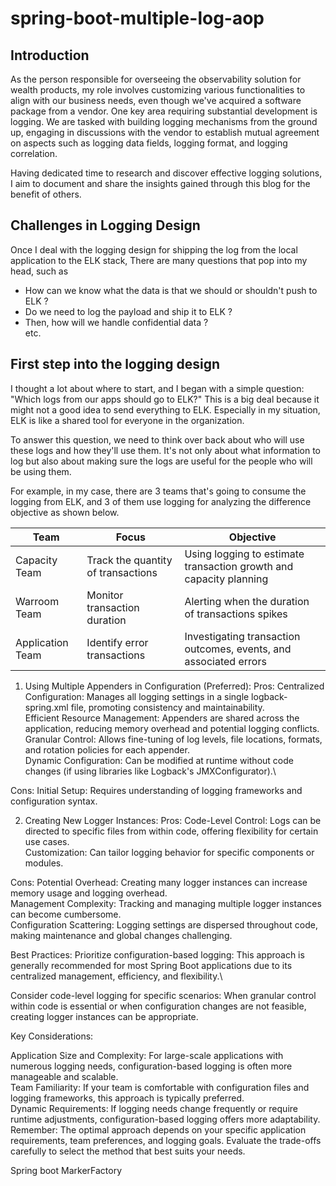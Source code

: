 # spring-boot-multiple-log-aop
## Introduction
As the person responsible for overseeing the observability solution for wealth products, my role involves customizing various functionalities to align with our business needs, even though we've acquired a software package from a vendor. One key area requiring substantial development is logging. We are tasked with building logging mechanisms from the ground up, engaging in discussions with the vendor to establish mutual agreement on aspects such as logging data fields, logging format, and logging correlation. 

Having dedicated time to research and discover effective logging solutions, I aim to document and share the insights gained through this blog for the benefit of others.

## Challenges in Logging Design 
Once I deal with the logging design for shipping the log from the local application to the ELK stack, There are many questions that pop into my head, such as
* How can we know what the data is that we should or shouldn't push to ELK ?
* Do we need to log the payload and ship it to ELK ?
* Then, how will we handle confidential data ?\
etc.

## First step into the logging design
I thought a lot about where to start, and I began with a simple question: "Which logs from our apps should go to ELK?" This is a big deal because it might not a good idea to send everything to ELK. Especially in my situation, ELK is like a shared tool for everyone in the organization.

To answer this question, we need to think over back about who will use these logs and how they'll use them. It's not only about what information to log but also about making sure the logs are useful for the people who will be using them.

For example, in my case, there are 3 teams that's going to consume the logging from ELK, and 3 of them use logging for analyzing the difference objective as shown below.


| Team            | Focus                                      | Objective                                               |
|-----------------|--------------------------------------------|---------------------------------------------------------|
| Capacity Team   | Track the quantity of transactions          | Using logging to estimate transaction growth and capacity planning  |
| Warroom Team    | Monitor transaction duration               | Alerting when the duration of transactions spikes        |
| Application Team| Identify error transactions                 | Investigating transaction outcomes, events, and associated errors |




1. Using Multiple Appenders in Configuration (Preferred):
Pros:
Centralized Configuration: Manages all logging settings in a single logback-spring.xml file, promoting consistency and maintainability.\
Efficient Resource Management: Appenders are shared across the application, reducing memory overhead and potential logging conflicts.\
Granular Control: Allows fine-tuning of log levels, file locations, formats, and rotation policies for each appender.\
Dynamic Configuration: Can be modified at runtime without code changes (if using libraries like Logback's JMXConfigurator).\

Cons:
Initial Setup: Requires understanding of logging frameworks and configuration syntax.

2. Creating New Logger Instances:
Pros:
Code-Level Control: Logs can be directed to specific files from within code, offering flexibility for certain use cases.\
Customization: Can tailor logging behavior for specific components or modules.

Cons:
Potential Overhead: Creating many logger instances can increase memory usage and logging overhead.\
Management Complexity: Tracking and managing multiple logger instances can become cumbersome.\
Configuration Scattering: Logging settings are dispersed throughout code, making maintenance and global changes challenging.

Best Practices:
Prioritize configuration-based logging: This approach is generally recommended for most Spring Boot applications due to its centralized management, efficiency, and flexibility.\

Consider code-level logging for specific scenarios: When granular control within code is essential or when configuration changes are not feasible, creating logger instances can be appropriate.

Key Considerations:

Application Size and Complexity: For large-scale applications with numerous logging needs, configuration-based logging is often more manageable and scalable.\
Team Familiarity: If your team is comfortable with configuration files and logging frameworks, this approach is typically preferred.\
Dynamic Requirements: If logging needs change frequently or require runtime adjustments, configuration-based logging offers more adaptability.\
Remember: The optimal approach depends on your specific application requirements, team preferences, and logging goals. Evaluate the trade-offs carefully to select the method that best suits your needs.


Spring boot MarkerFactory

